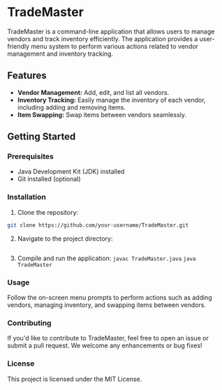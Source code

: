 # TradeMaster

TradeMaster is a command-line application that allows users to manage vendors and track inventory efficiently. The application provides a user-friendly menu system to perform various actions related to vendor management and inventory tracking.

## Features

- **Vendor Management:** Add, edit, and list all vendors.
- **Inventory Tracking:** Easily manage the inventory of each vendor, including adding and removing items.
- **Item Swapping:** Swap items between vendors seamlessly.

## Getting Started

### Prerequisites

- Java Development Kit (JDK) installed
- Git installed (optional)

### Installation

1. Clone the repository:

```bash
git clone https://github.com/your-username/TradeMaster.git
```

2. Navigate to the project directory:
```cd TradeMaster
```

3. Compile and run the application:
```javac TradeMaster.java```
```java TradeMaster```

### Usage
Follow the on-screen menu prompts to perform actions such as adding vendors, managing inventory, and swapping items between vendors.


### Contributing
If you'd like to contribute to TradeMaster, feel free to open an issue or submit a pull request. We welcome any enhancements or bug fixes!


### License
This project is licensed under the MIT License.
